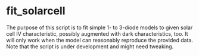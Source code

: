 # fit_solarcell

The purpose of this script is to fit simple 1- to 3-diode models to given solar cell IV characteristic, possibly augmented with dark characteristics, too. It will only work when the model can reasonably reproduce the provided data. Note that the script is under development and might need tweaking.
